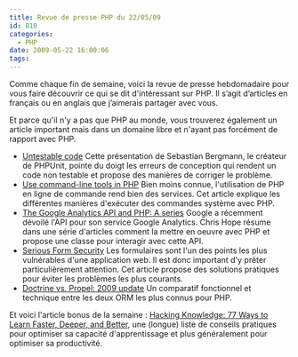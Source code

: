```yaml
---
title: Revue de presse PHP du 22/05/09
id: 810
categories:
  - PHP
date: 2009-05-22 16:00:06
tags:
---
```


Comme chaque fin de semaine, voici la revue de presse hebdomadaire pour vous faire découvrir ce qui se dit d'intéressant sur PHP. Il s’agit d’articles en français ou en anglais que j’aimerais partager avec vous.

Et parce qu'il n'y a pas que PHP au monde, vous trouverez également un article important mais dans un domaine libre et n'ayant pas forcément de rapport avec PHP.

*   [Untestable code](http://www.slideshare.net/sebastian_bergmann/untestable-code)
Cette présentation de Sebastian Bergmann, le créateur de PHPUnit, pointe du doigt les erreurs de conception qui rendent un code non testable et propose des manières de corriger le problème.
*   [Use command-line tools in PHP](http://www.ibm.com/developerworks/opensource/library/os-php-commandline/index.html?S_TACT=105AGX54)
Bien moins connue, l'utilisation de PHP en ligne de commande rend bien des services. Cet article explique les différentes manières d'exécuter des commandes système avec PHP.
*   [The Google Analytics API and PHP: A series](http://www.electrictoolbox.com/google-analytics-api-and-php/)
Google a récemment dévoilé l'API pour son service Google Analytics.
Chris Hope résume dans une série d'articles comment la mettre en oeuvre avec PHP et propose une classe pour interagir avec cette API.
*   [Serious Form Security](http://css-tricks.com/serious-form-security/)
Les formulaires sont l'un des points les plus vulnérables d'une application web. Il est donc important d'y prêter particulièrement attention. Cet article propose des solutions pratiques pour éviter les problèmes les plus courants.
*   [Doctrine vs. Propel: 2009 update](http://codeutopia.net/blog/2009/05/16/doctrine-vs-propel-2009-update/)
Un comparatif fonctionnel et technique entre les deux ORM les plus connus pour PHP. 

Et voici l'article bonus de la semaine&nbsp;: [Hacking Knowledge: 77 Ways to Learn Faster, Deeper, and Better](http://oedb.org/library/college-basics/hacking-knowledge),  une (longue) liste de conseils pratiques pour optimiser sa capacité d'apprentissage et plus généralement pour optimiser sa productivité.